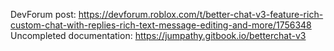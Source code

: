 DevForum post: https://devforum.roblox.com/t/better-chat-v3-feature-rich-custom-chat-with-replies-rich-text-message-editing-and-more/1756348
Uncompleted documentation: https://jumpathy.gitbook.io/betterchat-v3